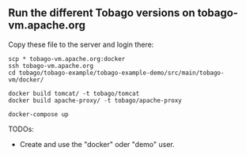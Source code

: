 ## Run the different Tobago versions on tobago-vm.apache.org 

Copy these file to the server and login there:

```
scp * tobago-vm.apache.org:docker
ssh tobago-vm.apache.org
cd tobago/tobago-example/tobago-example-demo/src/main/tobago-vm/docker/
```

```
docker build tomcat/ -t tobago/tomcat
docker build apache-proxy/ -t tobago/apache-proxy
```

```
docker-compose up
```

TODOs:
* Create and use the "docker" oder "demo" user.
